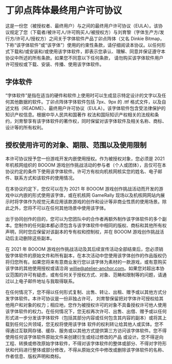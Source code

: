 # 丁卯点阵体最终用户许可协议

这是一份您（被授权者、最终用户）与之间的最终用户许可协议（EULA）。该协议规定了您（下载者/被许可人/许可购买人/被授权方）与刘育黎（字体生产方/发行方/许可人/授权方）之间关于字体软件产品丁卯点阵体（又名 Dinkie Bitmap，下称“该字体软件”或“该字体”）使用的约束性条款，请仔细阅读本协议。以任何形式下载和/或安装和/或使用该字体软件，即表示您承认、理解、同意并保证遵守本协议中所述的所有条款。如果您不同意以下任何条款， 请勿购买该字体软件用户许可授权或下载、安装、传播、使用该字体软件。

## 字体软件 
“字体软件”是指在适当的硬件和软件上使用时可以生成显示特定设计的文字以及任何其他数据的软件。丁卯点阵体字体软件包括 7px、9px 的 .ttf 格式文件，以及自述文档（README）、最终用户许可协议（EULA）。该字体软件包含受法律保护的知识产权信息。根据中华人民共和国著作 权法和国际知识产权相关的法规和条约，刘育黎享有该字体软件的著作权，同时保留对该字体软件及相关名称、商标、设计等的所有权利。 

## 授权使用许可的对象、期限、范围以及使用限制 
本许可协议授予您一份游戏开发内嵌使用授权。作为被授权对象，您必须是 2021 年机核网组织的 BOOOM 游戏创作挑战活动的参与者（个人或团体），且仅可在本协议约定的条件下使用该字体软件。许可方有权向机核网核实您的姓名、电子邮件、联系方式和该软件的使用情况。

在本协议约定下，您仅可以在为 2021 年 BOOOM 游戏创作挑战活动而开发的游戏中以内嵌的形式使用该字体，或在机核网 GameRally 现场以及机核网网站内展示时将字体作为视觉元素应用该款游戏的创作和设计等非商业性质的使用场景。除此之外，您将不可以在任何其他场景中使用该字体。

出于协同创作的目的，您可以为您团队中的合作者再额外制作该字体软件的多个副本。您制作的任何副本都必须包含与该字体软件中相同的版权、商标和其他所有权声明，同时您应保留对该副本的专有权和控制权，并在 BOOOM 游戏创作挑战活动后主动删除这些副本。

在 2021 年 BOOOM 游戏创作挑战活动及其后续宣传活动全部结束后，您必须销毁字体软件的原始文件和所有副本，在本次活动中您使用该字体创作的作品版权仍将归您所有。如果您将来有意商业发行您以该字体为素材的一款游戏，或有意购买该字体的其他使用授权或请洽询 willie@atelier-anchor.com。如果您对超出本协议范围的许可有疑虑，或有任何关于授权方式、对象、范畴和限制等的问题，请通过以上电子邮件地址与我取得联系。

在任何情况下，您不得以任何形式复制、出售、转让、出租、赠予或以其他方式分发字体软件。本许可协议是一份非独占许可， 刘育黎保留把对字体许可授权给其他用户和对象的权力；相应地，您作为被授权许可的对象不具备授权许可他人使用该字体软件的权力。在任何情况下，您无权再次许可、出售、出借、赠予或以任何形式进一步分发该字体软件（包括其部分内容或任何包含其内容的副本）或将其上载到任何公共领域，您无权将使用该字体 软件的权利转让给其他人或实体。您不得通过互联网存储、缓存、服务或以其他方式提供第三方访问该字体软件。您不得使用任何该字体软件原始文件来创建衍生或经过修改的产品 或设计。您不得逆向工程、转换或修改原始字体软件，不得对该字体软件的整体或部分、不得对字符形状和代码进行整体或部分修改，不得从原始文件中修改或删除该字体软件的名称、作者信息、版权声明和商标。 

